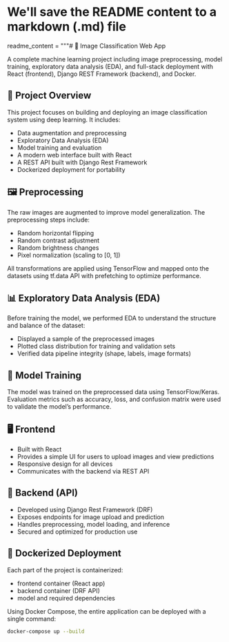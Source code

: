 # We'll save the README content to a markdown (.md) file

readme_content = """# 🧠 Image Classification Web App

A complete machine learning project including image preprocessing, model training, exploratory data analysis (EDA), and full-stack deployment with React (frontend), Django REST Framework (backend), and Docker.

## 🚀 Project Overview

This project focuses on building and deploying an image classification system using deep learning. It includes:

- Data augmentation and preprocessing
- Exploratory Data Analysis (EDA)
- Model training and evaluation
- A modern web interface built with React
- A REST API built with Django Rest Framework
- Dockerized deployment for portability

## 🖼️ Preprocessing

The raw images are augmented to improve model generalization. The preprocessing steps include:

- Random horizontal flipping
- Random contrast adjustment
- Random brightness changes
- Pixel normalization (scaling to [0, 1])

All transformations are applied using TensorFlow and mapped onto the datasets using tf.data API with prefetching to optimize performance.

## 📊 Exploratory Data Analysis (EDA)

Before training the model, we performed EDA to understand the structure and balance of the dataset:

- Displayed a sample of the preprocessed images
- Plotted class distribution for training and validation sets
- Verified data pipeline integrity (shape, labels, image formats)

## 🧠 Model Training

The model was trained on the preprocessed data using TensorFlow/Keras. Evaluation metrics such as accuracy, loss, and confusion matrix were used to validate the model’s performance.

## 🖥️ Frontend

- Built with React
- Provides a simple UI for users to upload images and view predictions
- Responsive design for all devices
- Communicates with the backend via REST API

## 🔗 Backend (API)

- Developed using Django Rest Framework (DRF)
- Exposes endpoints for image upload and prediction
- Handles preprocessing, model loading, and inference
- Secured and optimized for production use

## 🐳 Dockerized Deployment

Each part of the project is containerized:

- frontend container (React app)
- backend container (DRF API)
- model and required dependencies

Using Docker Compose, the entire application can be deployed with a single command:

```bash
docker-compose up --build
